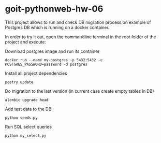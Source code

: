# goit-pythonweb-hw-06

This project allows to run and check DB migration process on example of Postgres DB 
which is running on a docker container.

In order to try it out, open the commandline terminal in the root folder of the project and execute:

Download postgres image and run its container
```shell
docker run --name my-postgres -p 5432:5432 -e POSTGRES_PASSWORD=password -d postgres
```
Install all project dependencies
```shell
poetry update
```
Do migration to the last version (in current case create empty tables in DB)
```shell
alembic upgrade head
```
Add test data to the DB
```shell
python seeds.py
```
Run SQL select queries
```shell
python my_select.py
```